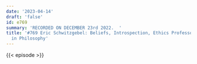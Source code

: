 ```yaml
---
date: '2023-04-14'
draft: 'false'
id: e769
summary: 'RECORDED ON DECEMBER 23rd 2022.  '
title: '#769 Eric Schwitzgebel: Beliefs, Introspection, Ethics Professors, and Women
  in Philosophy'
---
```

{{< episode >}}

